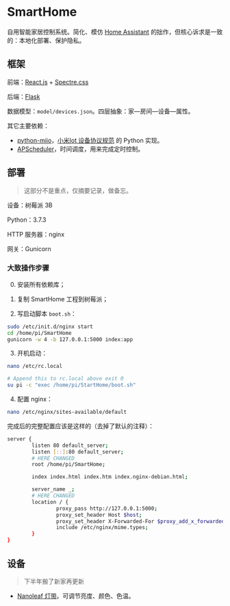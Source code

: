 # SmartHome

自用智能家居控制系统。简化、模仿 [Home Assistant](https://www.home-assistant.io/) 的拙作，但核心诉求是一致的：本地化部署、保护隐私。

## 框架

前端：[React.js](https://reactjs.org/) + [Spectre.css](https://picturepan2.github.io/spectre/)

后端：[Flask](https://flask.palletsprojects.com/en/1.1.x/)

数据模型：`model/devices.json`。四层抽象：家—房间—设备—属性。

其它主要依赖：

+ [python-miio](https://pypi.org/project/python-miio/)，[小米Iot 设备协议规范](https://iot.mi.com/new/doc/design/spec/overall) 的 Python 实现。
+ [APScheduler](https://github.com/agronholm/apscheduler)，时间调度，用来完成定时控制。

## 部署

> 这部分不是重点，仅摘要记录，做备忘。

设备：树莓派 3B

Python：3.7.3

HTTP 服务器：nginx

网关：Gunicorn

### 大致操作步骤

0. 安装所有依赖库；

1. 复制 SmartHome 工程到树莓派；

2. 写启动脚本 `boot.sh`：

```bash
sudo /etc/init.d/nginx start
cd /home/pi/SmartHome
gunicorn -w 4 -b 127.0.0.1:5000 index:app
```

3. 开机启动：
```bash
nano /etc/rc.local

# Append this to rc.local above exit 0
su pi -c "exec /home/pi/StartHome/boot.sh"
```

4. 配置 nginx：
```bash
nano /etc/nginx/sites-available/default
```

完成后的完整配置应该是这样的（去掉了默认的注释）：

```bash
server {
        listen 80 default_server;
        listen [::]:80 default_server;
        # HERE CHANGED
        root /home/pi/SmartHome;

        index index.html index.htm index.nginx-debian.html;

        server_name _;
        # HERE CHANGED
        location / {
                proxy_pass http://127.0.0.1:5000;
                proxy_set_header Host $host;
                proxy_set_header X-Forwarded-For $proxy_add_x_forwarded_for;
                include /etc/nginx/mime.types;
        }
}
```

## 设备

> 下半年搬了新家再更新

+ [Nanoleaf 灯带](https://detail.tmall.com/item.htm?spm=a1z10.5-b-s.w4011-23338211014.47.443055f28ALXh9&id=633986326481&rn=ad8c40aabbb71b7c7dce05c0a2c54c59&abbucket=12&sku_properties=13381687:10122;122276201:10122)。可调节亮度、颜色、色温。